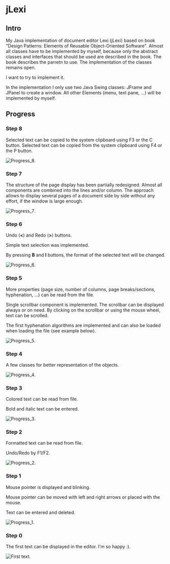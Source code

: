 # jLexi
## Intro
My Java implementation of document editor Lexi (jLexi) based on book "Design Patterns: Elements of Reusable Object-Oriented Software". Almost all classes have to be implemented by myself, because only the abstract classes and interfaces that should be used are described in the book. The book describes the parretn to use. The implementation of the classes remains open. 

I want to try to implement it.

In the implementation I only use two Java Swing classes: JFrame and JPanel to create a window. All other Elements (menu, text pane, ...) will be implemented by myself.

## Progress

### Step 8
Selected text can be copied to the system clipboard using F3 or the C button.
Selected text can be copied from the system clipboard using F4 or the P button.

![Progress_8](doc/img/Progress_8.png).

### Step 7
The structure of the page display has been partially redesigned. Almost all components are combined into the lines and/or column. The approach allows to display several pages of a document side by side without any effort, if the window is large enough.

![Progress_7](doc/img/Progress_7.gif).

### Step 6
Undo (**<**) and Redo (**>**) buttons.

Simple text selection was implemented.

By pressing **B** and **I** buttons, the format of the selected text will be changed.

![Progress_6](doc/img/Progress_6.gif).

### Step 5
More properties (page size, number of columns, page breaks/sections, hyphenation, ...) can be read from the file.

Single scrollbar component is implemented. The scrollbar can be displayed always or on need. By clicking on the scrollbar or using the mouse wheel, text can be scrolled.

The first hyphenation algorithms are implemented and can also be loaded when loading the file (see example below).

![Progress_5](doc/img/Progress_5.png).

### Step 4
A few classes for better representation of the objects.

![Progress_4](doc/img/Progress_4.png).

### Step 3
Colored text can be read from file.

Bold and italic text can be entered.

![Progress_3](doc/img/Progress_3.png).

### Step 2
Formatted text can be read from file.

Undo/Redo by F1/F2.

![Progress_2](doc/img/Progress_2.png).

### Step 1
Mouse pointer is displayed and blinking.

Mouse pointer can be moved with left and right arrows or placed with the mouse. 

Text can be entered and deleted. 

![Progress_1](doc/img/Progress_1.png).

### Step 0
The first text can be displayed in the editor. I'm so happy :).

![First text](doc/img/HelloWorld.png).